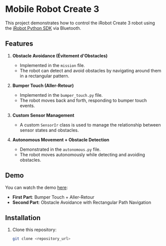 # Mobile Robot Create 3

This project demonstrates how to control the iRobot Create 3 robot using the [iRobot Python SDK](https://github.com/iRobotEducation/irobot-edu-python-sdk) via Bluetooth.

## Features

1. **Obstacle Avoidance (Évitement d'Obstacles)**

   - Implemented in the `mission` file.
   - The robot can detect and avoid obstacles by navigating around them in a rectangular pattern.

2. **Bumper Touch (Aller-Retour)**

   - Implemented in the `bumper_touch.py` file.
   - The robot moves back and forth, responding to bumper touch events.

3. **Custom Sensor Management**

   - A custom `SensorIr` class is used to manage the relationship between sensor states and obstacles.

4. **Autonomous Movement + Obstacle Detection**
   - Demonstrated in the `autonomous.py` file.
   - The robot moves autonomously while detecting and avoiding obstacles.

## Demo

You can watch the demo [here](https://youtu.be/NgfMsF4fDJk):

- **First Part**: Bumper Touch + Aller-Retour
- **Second Part**: Obstacle Avoidance with Rectangular Path Navigation

## Installation

1. Clone this repository:
   ```bash
   git clone <repository_url>
   ```

